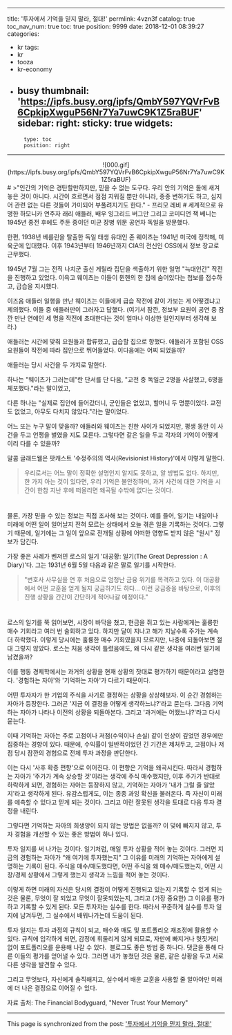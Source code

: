 
---
title: '투자에서 기억을 믿지 말라, 절대!'
permlink: 4vzn3f
catalog: true
toc_nav_num: true
toc: true
position: 9999
date: 2018-12-01 08:39:27
categories:
- kr
tags:
- kr
- tooza
- kr-economy
- busy
thumbnail: 'https://ipfs.busy.org/ipfs/QmbY597YQVrFvB6CpkipXwguP56Nr7Ya7uwC9K1Z5raBUF'
sidebar:
    right:
        sticky: true
widgets:
    -
        type: toc
        position: right
---


<center>
![000.gif](https://ipfs.busy.org/ipfs/QmbY597YQVrFvB6CpkipXwguP56Nr7Ya7uwC9K1Z5raBUF)
</center>
#
>"인간의 기억은 경탄할만하지만, 믿을 수 없는 도구다. 우리 안의 기억은 돌에 새겨놓은 것이 아니다. 시간이 흐르면서 점점 지워질 뿐만 아니라, 종종 변하기도 하고, 심지어 관련 없는 다른 것들이 가미되어 부풀려지기도 한다." - 프리모 레비
#  
세계적으로 유명한 하모니카 연주자 래리 애들러, 배우 잉그리드 버그만 그리고 코미디언 잭 베니는 1945년 종전 후에도 주둔 중이던 미군 장병 위문 공연차 독일을 방문했다. 
  
한편, 1938년 베를린을 탈출한 독일 태생 유대인 존 웨이츠는 1941년 미국에 정착해, 미 육군에 입대했다. 이후 1943년부터 1946년까지 CIA의 전신인 OSS에서 정보 장교로 근무했다. 
  
1945년 7월 그는 전직 나치군 출신 게릴라 집단을 색출하기 위한 일명 "늑대인간" 작전을 진행하고 있었다. 이윽고 웨이츠는 이들이 뮌헨의 한 집에 숨어있다는 첩보를 접수하고, 급습을 지시했다.
  
이즈음 애들러 일행을 만난 웨이츠는 이들에게 급습 작전에 같이 가보는 게 어떻겠냐고 제의했다. 이들 중 애들러만이 그러자고 답했다. (여기서 잠깐, 정보부 요원이 공연 중 잠깐 만난 연예인 세 명을 작전에 초대한다는 것이 얼마나 이상한 일인지부터 생각해 보라.) 
  
애들러는 시간에 맞춰 요원들과 합류했고, 급습할 집으로 향했다. 애들러가 포함된 OSS 요원들이 작전에 따라 집안으로 뛰어들었다. 이다음에는 어찌 되었을까? 
  
애들러는 당시 사건을 두 가지로 말한다.
  
하나는 "웨이츠가 그러는데"란 단서를 단 다음, "교전 중 독일군 2명을 사살했고, 6명을 체포했다."라는 말이었고,
  
다른 하나는 "실제로 집안에 들어갔더니, 군인들은 없었고, 할머니 두 명뿐이었다. 교전도 없었고, 아무도 다치지 않았다."라는 말이었다.
  
어느 또는 누구 말이 맞을까? 애들러와 웨이츠는 친한 사이가 되었지만, 평생 동안 이 사건을 두고 언쟁을 벌였을 지도 모른다. 그렇다면 같은 일을 두고 각자의 기억이 어떻게 이리 다를 수 있을까?
  
말콤 글래드웰은 팟캐스트 '수정주의의 역사(Revisionist History)'에서 이렇게 말한다. 
  
>우리로서는 어느 말이 정확한 설명인지 알지도 못하고, 알 방법도 없다. 하지만, 한 가지 아는 것이 있다면, 우리 기억은 불안정하며, 과거 사건에 대한 기억을 시간이 한참 지난 후에 떠올리면 왜곡될 수밖에 없다는 것이다.
#  
물론, 가장 믿을 수 있는 정보는 직접 조사해 보는 것이다. 예를 들어, 일기는 내일이나 미래에 어떤 일이 일어날지 전혀 모르는 상태에서 오늘 겪은 일을 기록하는 것이다. 그렇기 때문에, 일기에는 그 일이 앞으로 전개될 상황에 어떠한 영향도 받지 않은 "원시" 정보가 담긴다. 
  
가장 좋은 사례가 벤저민 로스의 일기 '대공황: 일기(The Great Depression : A Diary)'다. 그는 1931년 6월 5일 다음과 같은 말로 일기를 시작한다.
  
>"변호사 사무실을 연 후 처음으로 엄청난 금융 위기를 목격하고 있다. 이 대공황에서 어떤 교훈을 얻게 될지 궁금하기도 하다... 이런 궁금증을 바탕으로, 이후의 진행 상황을 간간이 간단하게 적어나갈 예정이다."
#
로스의 일기를 쭉 읽어보면, 시장이 바닥을 쳤고, 현금을 쥐고 있는 사람에게는 훌륭한 매수 기회라고 여러 번 술회하고 있다. 하지만 달이 지나고 해가 지날수록 주가는 계속 더 하락했다. 이렇게 당시에는 훌륭한 매수 기회였을지 모르지만, 나중에 되돌아보면 절대 그렇지 않았다. 로스는 처음 생각이 틀렸음에도, 왜 다시 같은 생각을 여러번 일기에 남겼을까? 
  
이를 행동 경제학에서는 과거의 상황을 현재 상황의 잣대로 평가하기 때문이라고 설명한다. '경험하는 자아'와 '기억하는 자아'가 다르기 때문이다. 
  
어떤 투자자가 한 기업의 주식을 사기로 결정하는 상황을 상상해보자. 이 순간 경험하는 자아가 등장한다. 그러곤 '지금 이 결정을 어떻게 생각하느냐?'라고 묻는다. 그다음 기억하는 자아가 나타나 이전의 상황을 되돌아본다. 그리고 '과거에는 어땠느냐?'라고 다시 묻는다. 
  
이때 기억하는 자아는 주로 고점이나 저점(수익이나 손실) 같이 인상이 깊었던 경우에만 집중하는 경향이 있다. 때문에, 수익률이 일반적이었던 긴 기간은 제처두고, 고점이나 저점 당시 잠깐의 경험으로 전체 투자 과정을 판단한다. 
  
이는 다시 '사후 확증 편향'으로 이어진다. 이 편향은 기억을 왜곡시킨다. 따라서 경험하는 자아가 '주가가 계속 상승할 것'이라는 생각에 주식 매수했지만, 이후 주가가 반대로 하락하게 되면, 경험하는 자아는 등장하지 않고, 기억하는 자아가 '내가 그럴 줄 알았지'라고 생각하게 된다. 유감스럽게도, 이는 종종 과잉 확신을 불러온다. 즉 자신이 미래를 예측할 수 있다고 믿게 되는 것이다. 그리고 이런 잘못된 생각을 토대로 다음 투자 결정을 내린다.
  
그렇다면 기억하는 자아의 희생양이 되지 않는 방법은 없을까? 이 덫에 빠지지 않고, 투자 경험을 개선할 수 있는 좋은 방법이 하나 있다.

투자 일지를 써 나가는 것이다. 일기처럼, 매일 투자 상황을 적어 놓는 것이다. 그러면 지금의 경험하는 자아가 “왜 여기에 투자했는지” 그 이유를 미래의 기억하는 자아에게 설명하는 기록이 된다. 주식을 매수/매도했다면, 어떤 주식을 왜 매수/매도했는지, 어떤 시장/경제 상황에서 그렇게 했는지 생각과 느낌을 적어 놓는 것이다.
  
이렇게 하면 미래의 자신은 당시의 결정이 어떻게 진행되고 있는지 기록할 수 있게 되는 것은 물론, 무엇이 잘 되었고 무엇이 잘못되었는지, 그리고 (가장 중요한) 그 이유를 평가하고 기록할 수 있게 된다. 모든 투자자는 실수를 한다. 따라서 꾸준하게 실수를 투자 일지에 남겨두면, 그 실수에서 배워나가는데 도움이 된다. 
  
투자 일지는 투자 과정의 규칙이 되고, 매수와 매도 및 포트폴리오 재조정에 활용할 수 있다. 규칙에 입각하게 되면, 감정에 휘둘리게 않게 되므로, 자만에 빠지거나 헛짓거리 없이 포트폴리오를 운용해 나갈 수 있다.
﻿
블로그도 좋은 방법 중 하나다. 댓글을 통해 다른 이들의 평가를 얻어낼 수 있다. ﻿그러면 내가 놓쳤던 것은 물론, 같은 상황을 두고 서로 다른 생각을 발견할 수 있다.
  
그리고 무엇보다, 자신에게 솔직해지고, 실수에서 배운 교훈을 사용할 줄 알아야만 미래에 더 나은 결정으로 이어질 수 있다.
  
자료 출처: The Financial Bodyguard, "Never Trust Your Memory"
 

- - -

This page is synchronized from the post: ['투자에서 기억을 믿지 말라, 절대!'](https://steemit.com/@pius.pius/4vzn3f)
